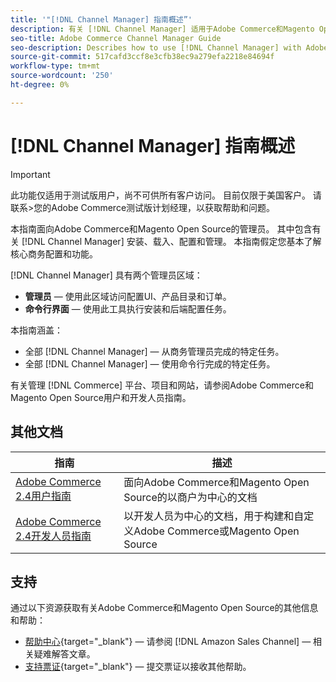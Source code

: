 ```yaml
---
title: '"[!DNL Channel Manager] 指南概述”'
description: 有关 [!DNL Channel Manager] 适用于Adobe Commerce和Magento Open Source管理员，包括安装和入门
seo-title: Adobe Commerce Channel Manager Guide
seo-description: Describes how to use [!DNL Channel Manager] with Adobe Commerce or Magento Open Source.
source-git-commit: 517cafd3ccf8e3cfb38ec9a279efa2218e84694f
workflow-type: tm+mt
source-wordcount: '250'
ht-degree: 0%

---
```


# [!DNL Channel Manager] 指南概述

>[!IMPORTANT]
>
> 此功能仅适用于测试版用户，尚不可供所有客户访问。 目前仅限于美国客户。 请联系>您的Adobe Commerce测试版计划经理，以获取帮助和问题。

本指南面向Adobe Commerce和Magento Open Source的管理员。 其中包含有关 [!DNL Channel Manager] 安装、载入、配置和管理。 本指南假定您基本了解核心商务配置和功能。

[!DNL Channel Manager] 具有两个管理员区域：

* **管理员** — 使用此区域访问配置UI、产品目录和订单。
* **命令行界面** — 使用此工具执行安装和后端配置任务。

本指南涵盖：

* 全部 [!DNL Channel Manager] — 从商务管理员完成的特定任务。
* 全部 [!DNL Channel Manager] — 使用命令行完成的特定任务。

有关管理 [!DNL Commerce] 平台、项目和网站，请参阅Adobe Commerce和Magento Open Source用户和开发人员指南。

## 其他文档

| 指南 | 描述 |
|----------------------------------------------------------------------|----------------------------------------------------------------------------------------------------|
| [Adobe Commerce 2.4用户指南](https://docs.magento.com/user-guide) | 面向Adobe Commerce和Magento Open Source的以商户为中心的文档 |
| [Adobe Commerce 2.4开发人员指南](https://devdocs.magento.com) | 以开发人员为中心的文档，用于构建和自定义Adobe Commerce或Magento Open Source |

## 支持

通过以下资源获取有关Adobe Commerce和Magento Open Source的其他信息和帮助：

* [帮助中心](https://support.magento.com/hc/en-us){target=&quot;_blank&quot;} — 请参阅 [!DNL Amazon Sales Channel] — 相关疑难解答文章。
* [支持票证](https://support.magento.com/hc/en-us/articles/360000913794#submit-ticket){target=&quot;_blank&quot;} — 提交票证以接收其他帮助。